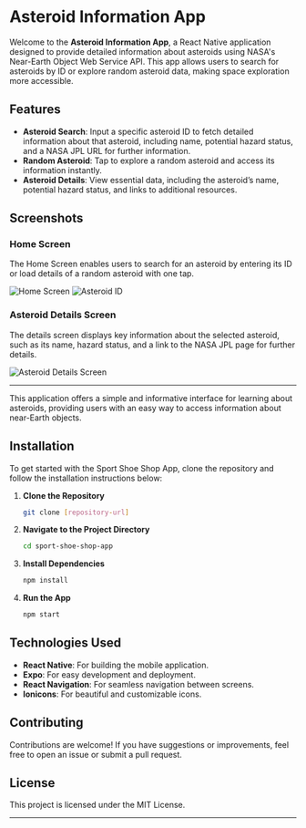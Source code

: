 # Asteroid Information App

Welcome to the **Asteroid Information App**, a React Native application designed to provide detailed information about asteroids using NASA's Near-Earth Object Web Service API. This app allows users to search for asteroids by ID or explore random asteroid data, making space exploration more accessible.

## Features

- **Asteroid Search**: Input a specific asteroid ID to fetch detailed information about that asteroid, including name, potential hazard status, and a NASA JPL URL for further information.
- **Random Asteroid**: Tap to explore a random asteroid and access its information instantly.
- **Asteroid Details**: View essential data, including the asteroid’s name, potential hazard status, and links to additional resources.

## Screenshots

### Home Screen
The Home Screen enables users to search for an asteroid by entering its ID or load details of a random asteroid with one tap.

![Home Screen](./screenshots/HomeScreen.jpg)
![Asteroid ID](./screenshots/AsteroidID.jpg)

### Asteroid Details Screen
The details screen displays key information about the selected asteroid, such as its name, hazard status, and a link to the NASA JPL page for further details.

![Asteroid Details Screen](./screenshots/Details.jpg)

---

This application offers a simple and informative interface for learning about asteroids, providing users with an easy way to access information about near-Earth objects.

## Installation

To get started with the Sport Shoe Shop App, clone the repository and follow the installation instructions below:

1. **Clone the Repository**
   ```bash
   git clone [repository-url]
   ```

2. **Navigate to the Project Directory**
   ```bash
   cd sport-shoe-shop-app
   ```

3. **Install Dependencies**
   ```bash
   npm install
   ```

4. **Run the App**
   ```bash
   npm start
   ```

## Technologies Used

- **React Native**: For building the mobile application.
- **Expo**: For easy development and deployment.
- **React Navigation**: For seamless navigation between screens.
- **Ionicons**: For beautiful and customizable icons.

## Contributing

Contributions are welcome! If you have suggestions or improvements, feel free to open an issue or submit a pull request.

## License

This project is licensed under the MIT License.

---